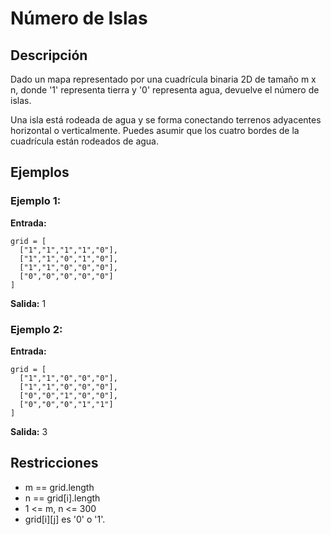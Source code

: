 # Número de Islas

## Descripción

Dado un mapa representado por una cuadrícula binaria 2D de tamaño m x n, donde '1' representa tierra y '0' representa agua, devuelve el número de islas.

Una isla está rodeada de agua y se forma conectando terrenos adyacentes horizontal o verticalmente. Puedes asumir que los cuatro bordes de la cuadrícula están rodeados de agua.

## Ejemplos

### Ejemplo 1:

**Entrada:**
```
grid = [
  ["1","1","1","1","0"],
  ["1","1","0","1","0"],
  ["1","1","0","0","0"],
  ["0","0","0","0","0"]
]
```
**Salida:** 1

### Ejemplo 2:

**Entrada:**
```
grid = [
  ["1","1","0","0","0"],
  ["1","1","0","0","0"],
  ["0","0","1","0","0"],
  ["0","0","0","1","1"]
]
```
**Salida:** 3

## Restricciones

- m == grid.length
- n == grid[i].length
- 1 <= m, n <= 300
- grid[i][j] es '0' o '1'.